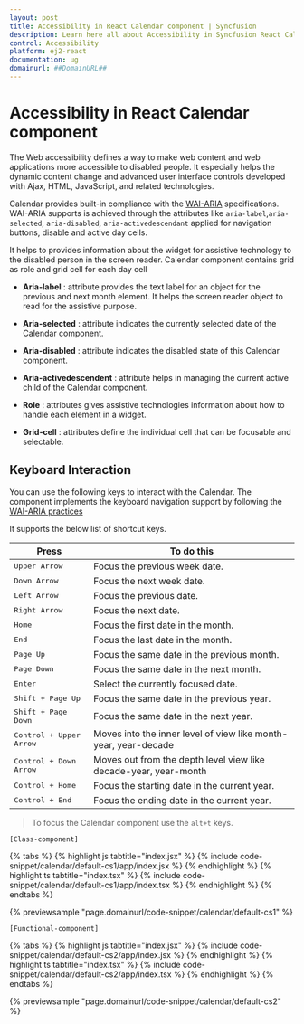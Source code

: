 ```yaml
---
layout: post
title: Accessibility in React Calendar component | Syncfusion
description: Learn here all about Accessibility in Syncfusion React Calendar component of Syncfusion Essential JS 2 and more.
control: Accessibility 
platform: ej2-react
documentation: ug
domainurl: ##DomainURL##
---
```


# Accessibility in React Calendar component

The Web accessibility defines a way to make web content and web applications more accessible to disabled people. It especially helps the dynamic content change and advanced user interface controls developed with Ajax, HTML, JavaScript, and related technologies.

Calendar provides built-in compliance with the [WAI-ARIA](http://www.w3.org/WAI/PF/aria-practices) specifications. WAI-ARIA supports is achieved through the attributes like `aria-label`,`aria-selected`, `aria-disabled`, `aria-activedescendant` applied for navigation buttons, disable and active day cells.

It helps to provides information about the widget for assistive technology to the disabled person in the screen reader. Calendar component contains grid as role and grid cell for each day cell

* **Aria-label** : attribute provides the text label for an object for the previous and next month element. It helps the screen reader object to read for the assistive purpose.

* **Aria-selected** : attribute indicates the currently selected date of the Calendar component.

* **Aria-disabled** : attribute indicates the disabled state of this Calendar component.

* **Aria-activedescendent** : attribute helps in managing the current active child of the Calendar component.

* **Role** : attributes gives assistive technologies information about how to handle each element in a widget.

* **Grid-cell** : attributes define the individual cell that can be focusable and selectable.

## Keyboard Interaction

You can use the following keys to interact with the Calendar. The component implements the keyboard navigation support by following the [WAI-ARIA practices](http://www.w3.org/WAI/PF/aria-practices)

It supports the below list of shortcut keys.

| **Press** | **To do this** |
| --- | --- |
| <kbd>Upper Arrow</kbd>  | Focus the previous week date. |
| <kbd>Down Arrow</kbd>  | Focus the next week date. |
| <kbd>Left Arrow</kbd>  | Focus the previous date. |
| <kbd>Right Arrow</kbd>  | Focus the next date. |
| <kbd>Home</kbd>  | Focus the first date in the month. |
| <kbd>End</kbd>  | Focus the last date in the month. |
| <kbd>Page Up</kbd>  | Focus the same date in the previous month. |
| <kbd>Page Down</kbd>  | Focus the same date in the next month. |
| <kbd>Enter</kbd>  | Select the currently focused date. |
| <kbd>Shift + Page Up</kbd>  | Focus the same date in the previous year. |
| <kbd>Shift + Page Down</kbd>  | Focus the same date in the next year. |
| <kbd>Control + Upper Arrow</kbd>  | Moves into the inner level of view like month-year, year-decade |
| <kbd>Control + Down Arrow</kbd>  | Moves out from the depth level view like decade-year, year-month |
| <kbd>Control + Home</kbd>  | Focus the starting date in the current year. |
| <kbd>Control + End</kbd>  | Focus the ending date in the current year. |

> To focus the Calendar component use the `alt+t` keys.

`[Class-component]`

{% tabs %}
{% highlight js tabtitle="index.jsx" %}
{% include code-snippet/calendar/default-cs1/app/index.jsx %}
{% endhighlight %}
{% highlight ts tabtitle="index.tsx" %}
{% include code-snippet/calendar/default-cs1/app/index.tsx %}
{% endhighlight %}
{% endtabs %}

 {% previewsample "page.domainurl/code-snippet/calendar/default-cs1" %}

`[Functional-component]`

{% tabs %}
{% highlight js tabtitle="index.jsx" %}
{% include code-snippet/calendar/default-cs2/app/index.jsx %}
{% endhighlight %}
{% highlight ts tabtitle="index.tsx" %}
{% include code-snippet/calendar/default-cs2/app/index.tsx %}
{% endhighlight %}
{% endtabs %}

 {% previewsample "page.domainurl/code-snippet/calendar/default-cs2" %}